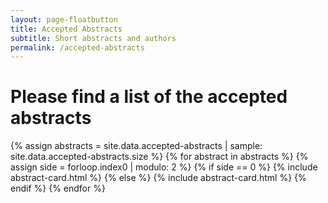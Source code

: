 ```yaml
---
layout: page-floatbutton
title: Accepted Abstracts
subtitle: Short abstracts and authors
permalink: /accepted-abstracts
---
```


# Please find a list of the accepted abstracts

{% assign abstracts = site.data.accepted-abstracts | sample: site.data.accepted-abstracts.size %}
{% for abstract in abstracts %}
  {% assign side = forloop.index0 | modulo: 2 %}
    {% if side == 0 %}
      {% include abstract-card.html %}
    {% else %}
      {% include abstract-card.html %}
    {% endif %}
{% endfor %}

